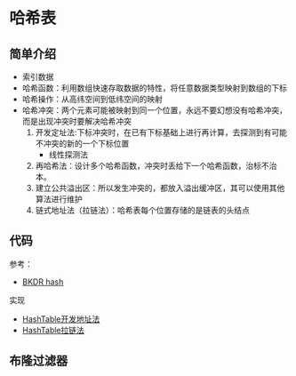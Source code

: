 # 哈希表

## 简单介绍

  - 索引数据
  - 哈希函数：利用数组快速存取数据的特性，将任意数据类型映射到数组的下标
  - 哈希操作：从高纬空间到低纬空间的映射
  - 哈希冲突：两个元素可能被映射到同一个位置，永远不要幻想没有哈希冲突，而是出现冲突时要解决哈希冲突
    1. 开发定址法:下标冲突时，在已有下标基础上进行再计算，去探测到有可能不冲突的新的一个下标位置
        - 线性探测法
    2. 再哈希法：设计多个哈希函数，冲突时丢给下一个哈希函数，治标不治本。
    3. 建立公共溢出区：所以发生冲突的，都放入溢出缓冲区，其可以使用其他算法进行维护
    4. 链式地址法（拉链法）：哈希表每个位置存储的是链表的头结点


## 代码
参考：
 - [BKDR hash]( https://blog.csdn.net/qq_40342400/article/details/127232662)
 
实现
 - [HashTable开发地址法](./hashTable.js)
 - [HashTable拉链法](./hashTable2.js)

## 布隆过滤器